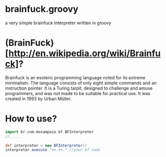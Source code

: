 brainfuck.groovy
================

a very simple brainfuck Interpreter written in groovy

(BrainFuck)[http://en.wikipedia.org/wiki/Brainfuck]?
===============

Brainfuck is an esoteric programming language noted for its extreme minimalism. The language consists of only eight simple commands and an instruction pointer. It is a Turing tarpit, designed to challenge and amuse programmers, and was not made to be suitable for practical use. It was created in 1993 by Urban Müller.

How to use?
===============

```groovy
import br.com.mosampaio.bf.BFInterpreter
//.....

def interpreter = new BFInterpreter()
interpreter.execute "++.++." //your bf code
```
